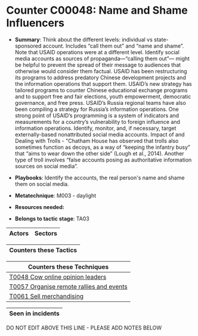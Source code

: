 # Counter C00048: Name and Shame Influencers

* **Summary**: Think about the different levels: individual vs state-sponsored account.  Includes “call them out” and “name and shame”.  Note that USAID operations were at a different level. Identify social media accounts as sources of propaganda—“calling them out”— might be helpful to prevent the spread of their message to audiences that otherwise would consider them factual. USAID has been restructuring its programs to address predatory Chinese development projects and the information operations that support them. USAID’s new strategy has tailored programs to counter Chinese educational exchange programs and to support free and fair elections, youth empowerment, democratic governance, and free press. USAID’s Russia regional teams have also been compiling a strategy for Russia’s information operations. One strong point of USAID’s programming is a system of indicators and measurements for a country’s vulnerability to foreign influence and information operations.  Identify, monitor, and, if necessary, target externally-based nonattributed social media accounts.  Impact of and Dealing with Trolls - "Chatham House has observed that trolls also sometimes function as decoys, as a way of “keeping the infantry busy” that “aims to wear down the other side” (Lough et al., 2014). Another type of troll involves “false accounts posing as authoritative information sources on social media”.

* **Playbooks**: Identify the accounts, the real person's name and shame them on social media.

* **Metatechnique**: M003 - daylight

* **Resources needed:** 

* **Belongs to tactic stage**: TA03


| Actors | Sectors |
| ------ | ------- |



| Counters these Tactics |
| ---------------------- |



| Counters these Techniques |
| ------------------------- |
| [T0048 Cow online opinion leaders](../techniques/T0048.md) |
| [T0057 Organise remote rallies and events](../techniques/T0057.md) |
| [T0061 Sell merchandising](../techniques/T0061.md) |



| Seen in incidents |
| ----------------- |


DO NOT EDIT ABOVE THIS LINE - PLEASE ADD NOTES BELOW